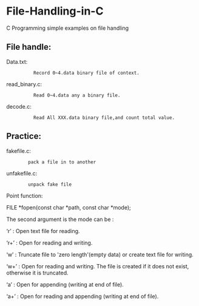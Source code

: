 # File-Handling-in-C
C Programming simple examples on file handling

File handle:
----------------------------------------------------------------

Data.txt:

              Record 0~4.data binary file of context.

read_binary.c:

              Read 0~4.data any a binary file.

decode.c:

              Read All XXX.data binary file,and count total value.
              
Practice:
------------------------------------------------------------------
fakefile.c:

            pack a file in to another

unfakefile.c:

            unpack fake file


Point function:

FILE *fopen(const char *path, const char *mode);

The second argument is the mode can be :

‘r’  : Open text file for reading.

‘r+’ : Open for reading and writing. 

‘w’  : Truncate file to 'zero length'(empty data) or create text file for writing.

‘w+’ : Open for reading and writing. The file is created if it does not exist, otherwise it is truncated.

‘a’  : Open for appending (writing at end of file). 

‘a+’ : Open for reading and appending (writing at end of file).
